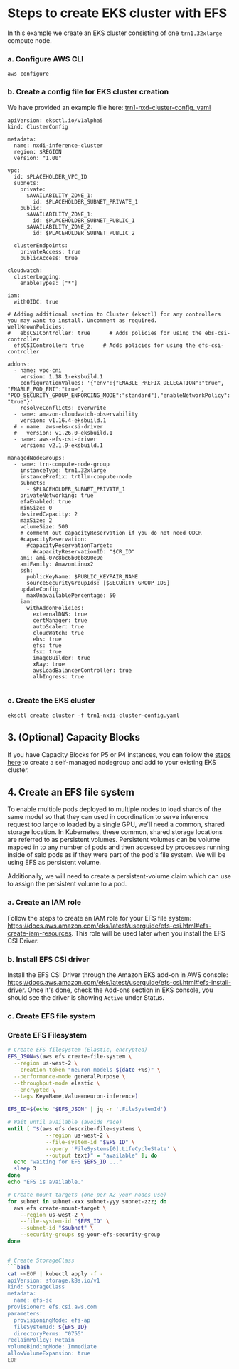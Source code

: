 # Steps to create EKS cluster with EFS

In this example we create an EKS cluster consisting of one `trn1.32xlarge` compute node. 
### a. Configure AWS CLI

```
aws configure
```

### b. Create a config file for EKS cluster creation

We have provided an example file here: [trn1-nxd-cluster-config..yaml](./trn1-nxd-cluster-config.yaml)

```
apiVersion: eksctl.io/v1alpha5
kind: ClusterConfig

metadata:
  name: nxdi-inference-cluster
  region: $REGION
  version: "1.00"

vpc:
  id: $PLACEHOLDER_VPC_ID
  subnets:
    private:
      $AVAILABILITY_ZONE_1:
        id: $PLACEHOLDER_SUBNET_PRIVATE_1
    public:
      $AVAILABILITY_ZONE_1:
        id: $PLACEHOLDER_SUBNET_PUBLIC_1
      $AVAILABILITY_ZONE_2:
        id: $PLACEHOLDER_SUBNET_PUBLIC_2
        
  clusterEndpoints:
    privateAccess: true
    publicAccess: true
      
cloudwatch:
  clusterLogging:
    enableTypes: ["*"]  

iam:
  withOIDC: true

# Adding additional section to Cluster (eksctl) for any controllers you may want to install. Uncomment as required. 
wellKnownPolicies:
#   ebsCSIController: true      # Adds policies for using the ebs-csi-controller
  efsCSIController: true      # Adds policies for using the efs-csi-controller  

addons:
  - name: vpc-cni
    version: 1.18.1-eksbuild.1
    configurationValues: '{"env":{"ENABLE_PREFIX_DELEGATION":"true", "ENABLE_POD_ENI":"true", "POD_SECURITY_GROUP_ENFORCING_MODE":"standard"},"enableNetworkPolicy": "true"}'
    resolveConflicts: overwrite      
  - name: amazon-cloudwatch-observability
    version: v1.16.4-eksbuild.1
  # - name: aws-ebs-csi-driver
  #   version: v1.26.0-eksbuild.1
  - name: aws-efs-csi-driver     
    version: v2.1.9-eksbuild.1  

managedNodeGroups:
  - name: trn-compute-node-group
    instanceType: trn1.32xlarge
    instancePrefix: trtllm-compute-node 
    subnets:
      - $PLACEHOLDER_SUBNET_PRIVATE_1
    privateNetworking: true
    efaEnabled: true
    minSize: 0
    desiredCapacity: 2
    maxSize: 2
    volumeSize: 500
    # comment out capacityReservation if you do not need ODCR
    #capacityReservation:
      #capacityReservationTarget:
        #capacityReservationID: "$CR_ID"
    ami: ami-07c8bc6b0bb890e9e
    amiFamily: AmazonLinux2
    ssh:
      publicKeyName: $PUBLIC_KEYPAIR_NAME
      sourceSecurityGroupIds: [$SECURITY_GROUP_IDS]
    updateConfig:
      maxUnavailablePercentage: 50
    iam:
      withAddonPolicies:
        externalDNS: true
        certManager: true
        autoScaler: true
        cloudWatch: true
        ebs: true
        efs: true
        fsx: true
        imageBuilder: true
        xRay: true
        awsLoadBalancerController: true
        albIngress: true
    
```


### c. Create the EKS cluster

```
eksctl create cluster -f trn1-nxdi-cluster-config.yaml
```

## 3. (Optional) Capacity Blocks

If you have Capacity Blocks for P5 or P4 instances, you can follow the [steps here](https://github.com/aws-samples/awsome-inference/tree/main/1.infrastructure#capacity-blocks) to create a self-managed nodegroup and add to your existing EKS cluster.


## 4. Create an EFS file system

To enable multiple pods deployed to multiple nodes to load shards of the same model so that they can used in coordination to serve inference request too large to loaded by a single GPU, we'll need a common, shared storage location. In Kubernetes, these common, shared storage locations are referred to as persistent volumes. Persistent volumes can be volume mapped in to any number of pods and then accessed by processes running inside of said pods as if they were part of the pod's file system. We will be using EFS as persistent volume.

Additionally, we will need to create a persistent-volume claim which can use to assign the persistent volume to a pod.

### a. Create an IAM role

Follow the steps to create an IAM role for your EFS file system: https://docs.aws.amazon.com/eks/latest/userguide/efs-csi.html#efs-create-iam-resources. This role will be used later when you install the EFS CSI Driver.

### b. Install EFS CSI driver

Install the EFS CSI Driver through the Amazon EKS add-on in AWS console: https://docs.aws.amazon.com/eks/latest/userguide/efs-csi.html#efs-install-driver. Once it's done, check the Add-ons section in EKS console, you should see the driver is showing `Active` under Status.

### c. Create EFS file system

### Create EFS Filesystem
```bash
# Create EFS filesystem (Elastic, encrypted)
EFS_JSON=$(aws efs create-file-system \
  --region us-west-2 \
  --creation-token "neuron-models-$(date +%s)" \
  --performance-mode generalPurpose \
  --throughput-mode elastic \
  --encrypted \
  --tags Key=Name,Value=neuron-inference)

EFS_ID=$(echo "$EFS_JSON" | jq -r '.FileSystemId')

# Wait until available (avoids race)
until [ "$(aws efs describe-file-systems \
            --region us-west-2 \
            --file-system-id "$EFS_ID" \
            --query 'FileSystems[0].LifeCycleState' \
            --output text)" = "available" ]; do
  echo "waiting for EFS $EFS_ID ..."
  sleep 3
done
echo "EFS is available."

# Create mount targets (one per AZ your nodes use)
for subnet in subnet-xxx subnet-yyy subnet-zzz; do
  aws efs create-mount-target \
    --region us-west-2 \
    --file-system-id "$EFS_ID" \
    --subnet-id "$subnet" \
    --security-groups sg-your-efs-security-group
done


# Create StorageClass
```bash
cat <<EOF | kubectl apply -f -
apiVersion: storage.k8s.io/v1
kind: StorageClass
metadata:
  name: efs-sc
provisioner: efs.csi.aws.com
parameters:
  provisioningMode: efs-ap
  fileSystemId: ${EFS_ID}
  directoryPerms: "0755"
reclaimPolicy: Retain
volumeBindingMode: Immediate
allowVolumeExpansion: true
EOF

```
